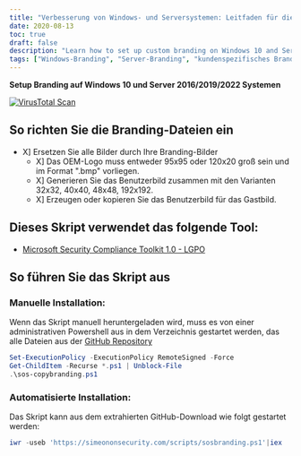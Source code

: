 ```yaml
---
title: "Verbesserung von Windows- und Serversystemen: Leitfaden für die Einrichtung des benutzerdefinierten Brandings"
date: 2020-08-13
toc: true
draft: false
description: "Learn how to set up custom branding on Windows 10 and Server 2016/2019/2022 systems to personalize your user experience."
tags: ["Windows-Branding", "Server-Branding", "kundenspezifisches Branding", "Systemanpassung", "Branding-Setup", "Windows 10", "Server 2016", "Server 2019", "Server 2022", "Benutzererfahrung", "Anleitung zur Systemanpassung", "Personalisierung", "System-Branding", "Windows-Anpassung", "Server-Anpassung", "OEM-Logo", "Benutzerbild", "Gastbild", "Branding-Skript", "Microsoft Security Compliance Toolkit", "Einrichtung des Windows-Brandings", "Einrichtung des Server-Brandings", "Leitfaden für individuelles Branding", "personalisiertes Branding", "Anleitung zur Systemanpassung", "Anpassung des Windows-Systems", "Anpassung des Serversystems", "Branding-Bilder", "bewährte Praktiken der Markenführung", "Tipps zur Anpassung von Windows", "Techniken zur Serveranpassung"]
---
```


**Setup Branding auf Windows 10 und Server 2016/2019/2022 Systemen**

[![VirusTotal Scan](https://github.com/simeononsecurity/Windows-Branding-Script/actions/workflows/virustotal.yml/badge.svg)](https://github.com/simeononsecurity/Windows-Branding-Script/actions/workflows/virustotal.yml)

## So richten Sie die Branding-Dateien ein
- X] Ersetzen Sie alle Bilder durch Ihre Branding-Bilder
  - X] Das OEM-Logo muss entweder 95x95 oder 120x20 groß sein und im Format ".bmp" vorliegen.
  - X] Generieren Sie das Benutzerbild zusammen mit den Varianten 32x32, 40x40, 48x48, 192x192.
  - X] Erzeugen oder kopieren Sie das Benutzerbild für das Gastbild.
  
## Dieses Skript verwendet das folgende Tool:
- [Microsoft Security Compliance Toolkit 1.0 - LGPO](https://www.microsoft.com/en-us/download/details.aspx?id=55319)

## So führen Sie das Skript aus
### Manuelle Installation:
Wenn das Skript manuell heruntergeladen wird, muss es von einer administrativen Powershell aus in dem Verzeichnis gestartet werden, das alle Dateien aus der [GitHub Repository](https://github.com/simeononsecurity/Windows-Branding-Script)
```powershell
Set-ExecutionPolicy -ExecutionPolicy RemoteSigned -Force
Get-ChildItem -Recurse *.ps1 | Unblock-File
.\sos-copybranding.ps1
```
### Automatisierte Installation:
Das Skript kann aus dem extrahierten GitHub-Download wie folgt gestartet werden:
```powershell
iwr -useb 'https://simeononsecurity.com/scripts/sosbranding.ps1'|iex
```

